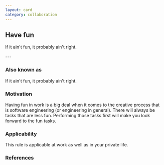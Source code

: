 ```yaml
---
layout: card
category: collaboration
---
```

Have fun
---
<p>If it ain't fun, it probably ain't right.</p>
---

### Also known as

If it ain't fun, it probably ain't right.

### Motivation

Having fun in work is a big deal when it comes to the creative process that is software engineering (or engineering in general). There will always be tasks that are less fun. Performing those tasks first will make you look forward to the fun tasks.

### Applicability

This rule is applicable at work as well as in your private life.

### References
